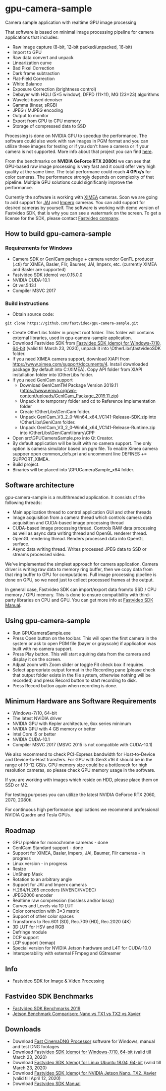 # gpu-camera-sample
Camera sample application with realtime GPU image processing

That software is based on minimal image processing pipeline for camera applications that includes:
* Raw image capture (8-bit, 12-bit packed/unpacked, 16-bit)
* Import to GPU
* Raw data convert and unpack
* Linearization curve
* Bad Pixel Correction  
* Dark frame subtraction  
* Flat-Field Correction
* White Balance
* Exposure Correction (brightness control)
* Debayer with HQLI (5&times;5 window), DFPD (11&times;11), MG (23&times;23) algorithms
* Wavelet-based denoiser
* Gamma (linear, sRGB)
* JPEG / MJPEG encoding
* Output to monitor
* Export from GPU to CPU memory
* Storage of compressed data to SSD

Processing is done on NVIDIA GPU to speedup the performance. The software could also work with raw images in PGM format and you can utilize these images for testing or if you don't have a camera or if your camera is not supported. More info about that project you can find <a href="https://www.fastcompression.com/blog/gpu-software-machine-vision-cameras.htm" target="_blank">here</a>.

From the benchmarks on <strong>NVIDIA GeForce RTX 2080ti</strong> we can see that GPU-based raw image processing is very fast and it could offer very high quality at the same time. The total performane could reach <strong>4 GPix/s</strong> for color cameras. The performance strongly depends on complexity of that pipeline. Multiple GPU solutions could significanly improve the performance.

Currently the software is working with <a href="https://www.ximea.com" target="_blank">XIMEA</a> cameras. Soon we are going to add support for <a href="https://www.jai.com" target="_blank">JAI</a> and <a href="https://www.imperx.com" target="_blank">Imperx</a> cameras. You can add support for desired cameras by yourself. The software is working with demo version of Fastvideo SDK, that is why you can see a watermark on the screen. To get a license for the SDK, please contact <a href="https://www.fastcompression.com/" target="_blank">Fastvideo company</a>.

## How to build gpu-camera-sample

### Requirements for Windows

* Camera SDK or GenICam package + camera vendor GenTL producer (.cti) for XIMEA, Basler, Flir, Baumer, JAI, Imperx, etc. (currently XIMEA and Basler are supported)
* Fastvideo SDK (demo) ver.0.15.0.0
* NVIDIA CUDA-10.1
* Qt ver.5.13.1
* Compiler MSVC 2017

### Build instructions

* Obtain source code: 
``` console 
git clone https://github.com/fastvideo/gpu-camera-sample.git 
```
* Create OtherLibs folder in project root folder. This folder will contains external libraries, used in gpu-camera-sample application.
* Download Fastvideo SDK from <a href="https://drive.google.com/open?id=1p21TXXC7SCw5PdDVEhayRdMQEN6X11ge">Fastvideo SDK (demo) for Windows-7/10, 64-bit</a> (valid till March 23, 2020), unpack it into <Project root>\OtherLibs\fastvideoSDK folder.
* If you need XIMEA camera support, download XiAPI from https://www.ximea.com/support/documents/4. Install downloaded package (by default into C:\XIMEA). Copy API folder from XIAPI installation folder into <Project root>\OtherLibs folder.
* If you need GeniCam support
   * Download GenICamTM Package Version 2019.11 (https://www.emva.org/wp-content/uploads/GenICam_Package_2019.11.zip)
   * Unpack it to temporary folder and cd to Reference Implementation folder
   * Create <Project root>\OtherLibs\GeniCam folder.
   * Unpack GenICam_V3_2_0-Win64_x64_VC141-Release-SDK.zip into <Project root>\OtherLibs\GeniCam folder.
   * Unpack GenICam_V3_2_0-Win64_x64_VC141-Release-Runtime.zip into <Project root>\OtherLibs\GeniCam\library\CPP
* Open src\GPUCameraSample.pro into Qt Creator.
* By default application will be built with no camera support. The only option is camera simulator based on pgm file. To enable Ximea camera suppoer open common_defs.pri and uncomment line DEFINES += SUPPORT_XIMEA.
* Build project.
* Binaries will be placed into <Project root>\GPUCameraSample_x64 folder.

## Software architecture

gpu-camera-sample is a multithreaded application. It consists of the following threads:

* Main application thread to control application GUI and other threads
* Image acquisition from a camera thread which controls camera data acquisition and CUDA-based image processing thread
* CUDA-based image processing thread. Controls RAW data processing as well as async data writing thread and OpenGL renderer thread.
* OpenGL rendering thread. Renders processed data into OpenGL surface.
* Async data writing thread. Writes processed JPEG data to SSD or streams processed video.

We've implemented the simplest approach for camera application. Camera driver is writing raw data to memory ring buffer, then we copy data from that ring buffer to GPU for computations. Full image processing pipeline is done on GPU, so we need just to collect processed frames at the output.

In general case, Fastvideo SDK can import/export data from/to SSD / CPU memory / GPU memory. This is done to ensure compatibility with third-party libraries on CPU and GPU. You can get more info at <a href="https://www.fastcompression.com/download/Fastvideo_SDK_manual.pdf" target="_blank">Fastvideo SDK Manual</a>.

## Using gpu-camera-sample

* Run GPUCameraSample.exe
* Press Open button on the toolbar. This will open the first camera in the system or ask to open PGM file (bayer or grayscale) if application was built with no camera support.
* Press Play button. This will start aquiring data from the camera and display it on the screen.
* Adjust zoom with Zoom slider or toggle Fit check box if requires.
* Select appropriate output format in the Recording pane (please check that output folder exists in the file system, otherwise nothing will be recorded) and press Record button to start recording to disk.
* Press Record button again when recording is done.

## Minimum Hardware ans Software Requirements

* Windows-7/10, 64-bit
* The latest NVIDIA driver
* NVIDIA GPU with Kepler architecture, 6xx series minimum
* NVIDIA GPU with 4 GB memory or better
* Intel Core i5 or better
* NVIDIA CUDA-10.1
* Compiler MSVC 2017 (MSVC 2015 is not compatible with CUDA-10.1)

We also recommend to check PCI-Express bandwidth for Host-to-Device and Device-to-Host transfers. For GPU with Gen3 x16 it should be in the range of 10-12 GB/s. GPU memory size could be a bottleneck for high resolution cameras, so please check GPU memory usage in the software.

If you are working with images which reside on HDD, please place them on SSD or M2.

For testing purposes you can utilize the latest NVIDIA GeForce RTX 2060, 2070, 2080ti.

For continuous high performance applications we recommend professional NVIDIA Quadro and Tesla GPUs.

## Roadmap

* GPU pipeline for monochrome cameras - done
* GenICam Standard support - done
* Support for XIMEA, Basler, Imperx, JAI, Baumer, Flir cameras - in progress
* Linux version - in progress
* Resize
* UnSharp Mask
* Rotation to an arbitrary angle
* Support for JAI and Imperx cameras
* H.264/H.265 encoders (NVENC/NVDEC)
* JPEG2000 encoder
* Realtime raw compression (lossless and/or lossy)
* Curves and Levels via 1D LUT
* Color correction with 3&times;3 matrix
* Support of other color spaces
* Transforms to Rec.601 (SD), Rec.709 (HD), Rec.2020 (4K)
* 3D LUT for HSV and RGB
* Defringe module
* DCP support
* LCP support (remap)
* Special version for NVIDIA Jetson hardware and L4T for CUDA-10.0
* Interoperability with external FFmpeg and GStreamer

## Info

  * <a href="https://www.fastcompression.com/products/sdk.htm" target="_blank">Fastvideo SDK for Image & Video Processing</a>

## Fastvideo SDK Benchmarks

* <a href="https://www.fastcompression.com/pub/2019/Fastvideo_SDK_benchmarks.pdf" target="_blank">Fastvideo SDK Benchmarks 2019</a>
* <a href="https://www.fastcompression.com/blog/jetson-benchmark-comparison.htm" target="_blank">Jetson Benchmark Comparison: Nano vs TX1 vs TX2 vs Xavier</a>

## Downloads

* Download <a href="https://www.fastcinemadng.com/download/download.html" target="_blank">Fast CinemaDNG Processor</a> software for Windows, manual and test DNG footages
* Download <a href="https://drive.google.com/open?id=1p21TXXC7SCw5PdDVEhayRdMQEN6X11ge">Fastvideo SDK (demo) for Windows-7/10, 64-bit</a> (valid till March 23, 2020)
* Download <a href="https://drive.google.com/open?id=1GNcQtGmz-FBrKqrsSnMENMCbg44xxWQn">Fastvideo SDK (demo) for Linux Ubuntu 18.04, 64-bit</a> (valid till March 23, 2020)
* Download <a href="https://drive.google.com/file/d/1gBfPkazCiHLHc4piPHSJA2_Rm52CnoKD/view?usp=sharing">Fastvideo SDK (demo) for NVIDIA Jetson Nano, TX2, Xavier</a> (valid till April 12, 2020)
* Download <a href="https://www.fastcompression.com/download/Fastvideo_SDK_manual.pdf" target="_blank">Fastvideo SDK Manual</a>
